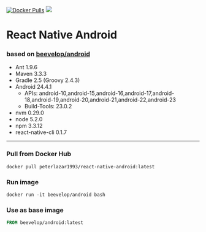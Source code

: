 [![Docker Pulls](https://img.shields.io/docker/pulls/peterlazar1993/react-native-android.svg?style=flat-square)](https://hub.docker.com/r/peterlazar1993/react-native-android/)
[![](https://badge.imagelayers.io/peterlazar1993/react-native-android:latest.svg)](https://imagelayers.io/?images=peterlazar1993/react-native-android:latest 'Get your own badge on imagelayers.io')

# React Native Android
### based on [beevelop/android](https://github.com/beevelop/docker-android)
- Ant 1.9.6
- Maven 3.3.3
- Gradle 2.5 (Groovy 2.4.3)
- Android 24.4.1
    + APIs: android-10,android-15,android-16,android-17,android-18,android-19,android-20,android-21,android-22,android-23
    + Build-Tools: 23.0.2
- nvm 0.29.0
- node 5.2.0
- npm 3.3.12
- react-native-cli 0.1.7

----
### Pull from Docker Hub
```
docker pull peterlazar1993/react-native-android:latest
```

### Run image
```
docker run -it beevelop/android bash
```

### Use as base image
```Dockerfile
FROM beevelop/android:latest
```
